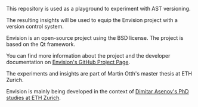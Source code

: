This repository is used as a playground to experiment with AST versioning.

The resulting insights will be used to equip the Envision project with a version control system.

Envision is an open-source project using the BSD license. The project is based on the Qt framework.

You can find more information about the project and the developer documentation on [Envision's GitHub Project Page](http://dimitar-asenov.github.com/Envision/).

The experiments and insights are part of Martin Otth's master thesis at ETH Zurich.

Envision is mainly being developed in the context of [Dimitar Asenov's PhD studies at ETH Zurich](http://www.pm.inf.ethz.ch/people/dasenov/personal).
